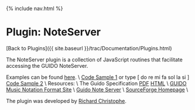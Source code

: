 {% include nav.html %}

# Plugin: NoteServer

[Back to Plugins]({{ site.baseurl }}/trac/Documentation/Plugins.html)

The NoteServer plugin is a collection of JavaScript routines that facilitate accessing the GUIDO NoteServer.

Examples can be found [here](http://www.noteserver.org/javascript/index.html). \\
[Code Sample 1](http://piano-go.chez.tiscali.fr/rachmaninoff.gmn) or type [ do re mi fa sol la si ] [Code Sample 2](http://www.informatik.tu-darmstadt.de/AFS/SALIERI/guido/demos.html) \\
Resources: \\ 
The Guido Specification [PDF](http://piano-go.chez.tiscali.fr/GUIDO-Music%20Notation%20Format.pdf)
[HTML](http://www.salieri.org/guido/doc.html) \\
[GUIDO Music Notation Format Site](http://www.salieri.org/guido/) \\
[Guido Note Server](http://www.noteserver.org/) \\
[SourceForge Homepage](http://sourceforge.net/projects/guidolib/) \\

The plugin was developed by [Richard Christophe](http://piano-go.chez.tiscali.fr/guido.html).
